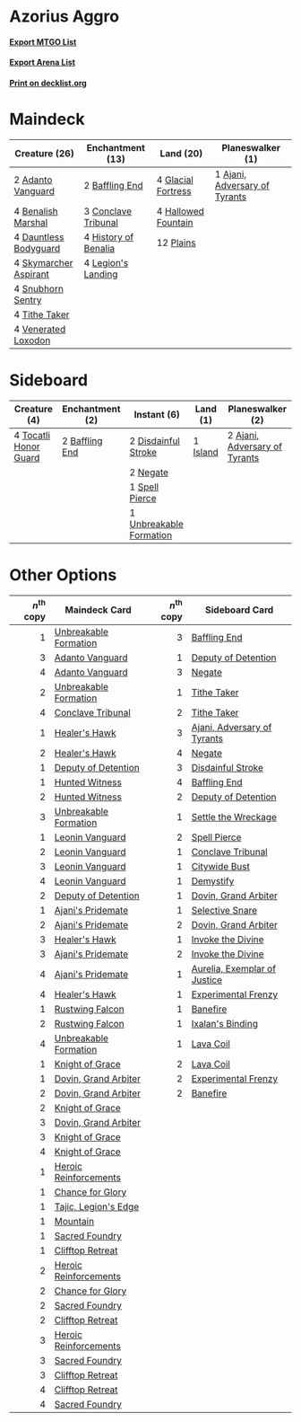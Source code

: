# Azorius Aggro

#### [Export MTGO List](../collection/Azorius%20Aggro/Azorius%20Aggro.txt)
#### [Export Arena List](../collection/Azorius%20Aggro/Azorius%20Aggro_arena.txt)
#### [Print on decklist.org](http://decklist.org/?deckmain=2%09Adanto%20Vanguard%0A1%09Ajani,%20Adversary%20of%20Tyrants%0A2%09Baffling%20End%0A4%09Benalish%20Marshal%0A3%09Conclave%20Tribunal%0A4%09Dauntless%20Bodyguard%0A4%09Glacial%20Fortress%0A4%09Hallowed%20Fountain%0A4%09History%20of%20Benalia%0A4%09Legion's%20Landing%0A12%09Plains%0A4%09Skymarcher%20Aspirant%0A4%09Snubhorn%20Sentry%0A4%09Tithe%20Taker%0A4%09Venerated%20Loxodon&deckside=2%09Ajani,%20Adversary%20of%20Tyrants%0A2%09Baffling%20End%0A2%09Disdainful%20Stroke%0A1%09Island%0A2%09Negate%0A1%09Spell%20Pierce%0A4%09Tocatli%20Honor%20Guard%0A1%09Unbreakable%20Formation)
# Maindeck

|                                         Creature (26)                                          |                                       Enchantment (13)                                        |                                          Land (20)                                          |                                            Planeswalker (1)                                            |
|------------------------------------------------------------------------------------------------|-----------------------------------------------------------------------------------------------|---------------------------------------------------------------------------------------------|--------------------------------------------------------------------------------------------------------|
|2 [Adanto Vanguard](http://gatherer.wizards.com/Pages/Card/Details.aspx?multiverseid=435152)    |2 [Baffling End](http://gatherer.wizards.com/Pages/Card/Details.aspx?multiverseid=439658)      |4 [Glacial Fortress](http://gatherer.wizards.com/Pages/Card/Details.aspx?multiverseid=190562)|1 [Ajani, Adversary of Tyrants](http://gatherer.wizards.com/Pages/Card/Details.aspx?multiverseid=447139)|
|4 [Benalish Marshal](http://gatherer.wizards.com/Pages/Card/Details.aspx?multiverseid=442894)   |3 [Conclave Tribunal](http://gatherer.wizards.com/Pages/Card/Details.aspx?multiverseid=452756) |4 [Hallowed Fountain](http://gatherer.wizards.com/Pages/Card/Details.aspx?multiverseid=97071)|                                                                                                        |
|4 [Dauntless Bodyguard](http://gatherer.wizards.com/Pages/Card/Details.aspx?multiverseid=442902)|4 [History of Benalia](http://gatherer.wizards.com/Pages/Card/Details.aspx?multiverseid=442909)|12 [Plains](http://gatherer.wizards.com/Pages/Card/Details.aspx?multiverseid=439856)         |                                                                                                        |
|4 [Skymarcher Aspirant](http://gatherer.wizards.com/Pages/Card/Details.aspx?multiverseid=439678)|4 [Legion's Landing](http://gatherer.wizards.com/Pages/Card/Details.aspx?multiverseid=435173)  |                                                                                             |                                                                                                        |
|4 [Snubhorn Sentry](http://gatherer.wizards.com/Pages/Card/Details.aspx?multiverseid=439680)    |                                                                                               |                                                                                             |                                                                                                        |
|4 [Tithe Taker](http://gatherer.wizards.com/Pages/Card/Details.aspx?multiverseid=457171)        |                                                                                               |                                                                                             |                                                                                                        |
|4 [Venerated Loxodon](http://gatherer.wizards.com/Pages/Card/Details.aspx?multiverseid=452780)  |                                                                                               |                                                                                             |                                                                                                        |


# Sideboard

|                                          Creature (4)                                          |                                     Enchantment (2)                                     |                                           Instant (6)                                            |                                     Land (1)                                      |                                            Planeswalker (2)                                            |
|------------------------------------------------------------------------------------------------|-----------------------------------------------------------------------------------------|--------------------------------------------------------------------------------------------------|-----------------------------------------------------------------------------------|--------------------------------------------------------------------------------------------------------|
|4 [Tocatli Honor Guard](http://gatherer.wizards.com/Pages/Card/Details.aspx?multiverseid=435194)|2 [Baffling End](http://gatherer.wizards.com/Pages/Card/Details.aspx?multiverseid=439658)|2 [Disdainful Stroke](http://gatherer.wizards.com/Pages/Card/Details.aspx?multiverseid=420705)    |1 [Island](http://gatherer.wizards.com/Pages/Card/Details.aspx?multiverseid=439857)|2 [Ajani, Adversary of Tyrants](http://gatherer.wizards.com/Pages/Card/Details.aspx?multiverseid=447139)|
|                                                                                                |                                                                                         |2 [Negate](http://gatherer.wizards.com/Pages/Card/Details.aspx?multiverseid=423707)               |                                                                                   |                                                                                                        |
|                                                                                                |                                                                                         |1 [Spell Pierce](http://gatherer.wizards.com/Pages/Card/Details.aspx?multiverseid=425876)         |                                                                                   |                                                                                                        |
|                                                                                                |                                                                                         |1 [Unbreakable Formation](http://gatherer.wizards.com/Pages/Card/Details.aspx?multiverseid=457173)|                                                                                   |                                                                                                        |


# Other Options

|*n*<sup>th</sup> copy|                                         Maindeck Card                                          |*n*<sup>th</sup> copy|                                            Sideboard Card                                             |
|--------------------:|------------------------------------------------------------------------------------------------|--------------------:|-------------------------------------------------------------------------------------------------------|
|                    1|[Unbreakable Formation](http://gatherer.wizards.com/Pages/Card/Details.aspx?multiverseid=457173)|                    3|[Baffling End](http://gatherer.wizards.com/Pages/Card/Details.aspx?multiverseid=439658)                |
|                    3|[Adanto Vanguard](http://gatherer.wizards.com/Pages/Card/Details.aspx?multiverseid=435152)      |                    1|[Deputy of Detention](http://gatherer.wizards.com/Pages/Card/Details.aspx?multiverseid=457309)         |
|                    4|[Adanto Vanguard](http://gatherer.wizards.com/Pages/Card/Details.aspx?multiverseid=435152)      |                    3|[Negate](http://gatherer.wizards.com/Pages/Card/Details.aspx?multiverseid=423707)                      |
|                    2|[Unbreakable Formation](http://gatherer.wizards.com/Pages/Card/Details.aspx?multiverseid=457173)|                    1|[Tithe Taker](http://gatherer.wizards.com/Pages/Card/Details.aspx?multiverseid=457171)                 |
|                    4|[Conclave Tribunal](http://gatherer.wizards.com/Pages/Card/Details.aspx?multiverseid=452756)    |                    2|[Tithe Taker](http://gatherer.wizards.com/Pages/Card/Details.aspx?multiverseid=457171)                 |
|                    1|[Healer's Hawk](http://gatherer.wizards.com/Pages/Card/Details.aspx?multiverseid=452764)        |                    3|[Ajani, Adversary of Tyrants](http://gatherer.wizards.com/Pages/Card/Details.aspx?multiverseid=447139) |
|                    2|[Healer's Hawk](http://gatherer.wizards.com/Pages/Card/Details.aspx?multiverseid=452764)        |                    4|[Negate](http://gatherer.wizards.com/Pages/Card/Details.aspx?multiverseid=423707)                      |
|                    1|[Deputy of Detention](http://gatherer.wizards.com/Pages/Card/Details.aspx?multiverseid=457309)  |                    3|[Disdainful Stroke](http://gatherer.wizards.com/Pages/Card/Details.aspx?multiverseid=420705)           |
|                    1|[Hunted Witness](http://gatherer.wizards.com/Pages/Card/Details.aspx?multiverseid=452765)       |                    4|[Baffling End](http://gatherer.wizards.com/Pages/Card/Details.aspx?multiverseid=439658)                |
|                    2|[Hunted Witness](http://gatherer.wizards.com/Pages/Card/Details.aspx?multiverseid=452765)       |                    2|[Deputy of Detention](http://gatherer.wizards.com/Pages/Card/Details.aspx?multiverseid=457309)         |
|                    3|[Unbreakable Formation](http://gatherer.wizards.com/Pages/Card/Details.aspx?multiverseid=457173)|                    1|[Settle the Wreckage](http://gatherer.wizards.com/Pages/Card/Details.aspx?multiverseid=435186)         |
|                    1|[Leonin Vanguard](http://gatherer.wizards.com/Pages/Card/Details.aspx?multiverseid=447158)      |                    2|[Spell Pierce](http://gatherer.wizards.com/Pages/Card/Details.aspx?multiverseid=425876)                |
|                    2|[Leonin Vanguard](http://gatherer.wizards.com/Pages/Card/Details.aspx?multiverseid=447158)      |                    1|[Conclave Tribunal](http://gatherer.wizards.com/Pages/Card/Details.aspx?multiverseid=452756)           |
|                    3|[Leonin Vanguard](http://gatherer.wizards.com/Pages/Card/Details.aspx?multiverseid=447158)      |                    1|[Citywide Bust](http://gatherer.wizards.com/Pages/Card/Details.aspx?multiverseid=452754)               |
|                    4|[Leonin Vanguard](http://gatherer.wizards.com/Pages/Card/Details.aspx?multiverseid=447158)      |                    1|[Demystify](http://gatherer.wizards.com/Pages/Card/Details.aspx?multiverseid=129524)                   |
|                    2|[Deputy of Detention](http://gatherer.wizards.com/Pages/Card/Details.aspx?multiverseid=457309)  |                    1|[Dovin, Grand Arbiter](http://gatherer.wizards.com/Pages/Card/Details.aspx?multiverseid=457311)        |
|                    1|[Ajani's Pridemate](http://gatherer.wizards.com/Pages/Card/Details.aspx?multiverseid=376241)    |                    1|[Selective Snare](http://gatherer.wizards.com/Pages/Card/Details.aspx?multiverseid=452803)             |
|                    2|[Ajani's Pridemate](http://gatherer.wizards.com/Pages/Card/Details.aspx?multiverseid=376241)    |                    2|[Dovin, Grand Arbiter](http://gatherer.wizards.com/Pages/Card/Details.aspx?multiverseid=457311)        |
|                    3|[Healer's Hawk](http://gatherer.wizards.com/Pages/Card/Details.aspx?multiverseid=452764)        |                    1|[Invoke the Divine](http://gatherer.wizards.com/Pages/Card/Details.aspx?multiverseid=442910)           |
|                    3|[Ajani's Pridemate](http://gatherer.wizards.com/Pages/Card/Details.aspx?multiverseid=376241)    |                    2|[Invoke the Divine](http://gatherer.wizards.com/Pages/Card/Details.aspx?multiverseid=442910)           |
|                    4|[Ajani's Pridemate](http://gatherer.wizards.com/Pages/Card/Details.aspx?multiverseid=376241)    |                    1|[Aurelia, Exemplar of Justice](http://gatherer.wizards.com/Pages/Card/Details.aspx?multiverseid=452903)|
|                    4|[Healer's Hawk](http://gatherer.wizards.com/Pages/Card/Details.aspx?multiverseid=452764)        |                    1|[Experimental Frenzy](http://gatherer.wizards.com/Pages/Card/Details.aspx?multiverseid=452849)         |
|                    1|[Rustwing Falcon](http://gatherer.wizards.com/Pages/Card/Details.aspx?multiverseid=447172)      |                    1|[Banefire](http://gatherer.wizards.com/Pages/Card/Details.aspx?multiverseid=186613)                    |
|                    2|[Rustwing Falcon](http://gatherer.wizards.com/Pages/Card/Details.aspx?multiverseid=447172)      |                    1|[Ixalan's Binding](http://gatherer.wizards.com/Pages/Card/Details.aspx?multiverseid=435168)            |
|                    4|[Unbreakable Formation](http://gatherer.wizards.com/Pages/Card/Details.aspx?multiverseid=457173)|                    1|[Lava Coil](http://gatherer.wizards.com/Pages/Card/Details.aspx?multiverseid=452858)                   |
|                    1|[Knight of Grace](http://gatherer.wizards.com/Pages/Card/Details.aspx?multiverseid=442911)      |                    2|[Lava Coil](http://gatherer.wizards.com/Pages/Card/Details.aspx?multiverseid=452858)                   |
|                    1|[Dovin, Grand Arbiter](http://gatherer.wizards.com/Pages/Card/Details.aspx?multiverseid=457311) |                    2|[Experimental Frenzy](http://gatherer.wizards.com/Pages/Card/Details.aspx?multiverseid=452849)         |
|                    2|[Dovin, Grand Arbiter](http://gatherer.wizards.com/Pages/Card/Details.aspx?multiverseid=457311) |                    2|[Banefire](http://gatherer.wizards.com/Pages/Card/Details.aspx?multiverseid=186613)                    |
|                    2|[Knight of Grace](http://gatherer.wizards.com/Pages/Card/Details.aspx?multiverseid=442911)      |                     |                                                                                                       |
|                    3|[Dovin, Grand Arbiter](http://gatherer.wizards.com/Pages/Card/Details.aspx?multiverseid=457311) |                     |                                                                                                       |
|                    3|[Knight of Grace](http://gatherer.wizards.com/Pages/Card/Details.aspx?multiverseid=442911)      |                     |                                                                                                       |
|                    4|[Knight of Grace](http://gatherer.wizards.com/Pages/Card/Details.aspx?multiverseid=442911)      |                     |                                                                                                       |
|                    1|[Heroic Reinforcements](http://gatherer.wizards.com/Pages/Card/Details.aspx?multiverseid=447353)|                     |                                                                                                       |
|                    1|[Chance for Glory](http://gatherer.wizards.com/Pages/Card/Details.aspx?multiverseid=452909)     |                     |                                                                                                       |
|                    1|[Tajic, Legion's Edge](http://gatherer.wizards.com/Pages/Card/Details.aspx?multiverseid=452954) |                     |                                                                                                       |
|                    1|[Mountain](http://gatherer.wizards.com/Pages/Card/Details.aspx?multiverseid=439859)             |                     |                                                                                                       |
|                    1|[Sacred Foundry](http://gatherer.wizards.com/Pages/Card/Details.aspx?multiverseid=405106)       |                     |                                                                                                       |
|                    1|[Clifftop Retreat](http://gatherer.wizards.com/Pages/Card/Details.aspx?multiverseid=443127)     |                     |                                                                                                       |
|                    2|[Heroic Reinforcements](http://gatherer.wizards.com/Pages/Card/Details.aspx?multiverseid=447353)|                     |                                                                                                       |
|                    2|[Chance for Glory](http://gatherer.wizards.com/Pages/Card/Details.aspx?multiverseid=452909)     |                     |                                                                                                       |
|                    2|[Sacred Foundry](http://gatherer.wizards.com/Pages/Card/Details.aspx?multiverseid=405106)       |                     |                                                                                                       |
|                    2|[Clifftop Retreat](http://gatherer.wizards.com/Pages/Card/Details.aspx?multiverseid=443127)     |                     |                                                                                                       |
|                    3|[Heroic Reinforcements](http://gatherer.wizards.com/Pages/Card/Details.aspx?multiverseid=447353)|                     |                                                                                                       |
|                    3|[Sacred Foundry](http://gatherer.wizards.com/Pages/Card/Details.aspx?multiverseid=405106)       |                     |                                                                                                       |
|                    3|[Clifftop Retreat](http://gatherer.wizards.com/Pages/Card/Details.aspx?multiverseid=443127)     |                     |                                                                                                       |
|                    4|[Clifftop Retreat](http://gatherer.wizards.com/Pages/Card/Details.aspx?multiverseid=443127)     |                     |                                                                                                       |
|                    4|[Sacred Foundry](http://gatherer.wizards.com/Pages/Card/Details.aspx?multiverseid=405106)       |                     |                                                                                                       |

